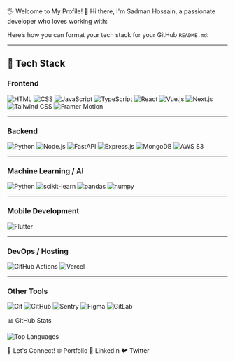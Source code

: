 🖐 Welcome to My Profile!
👋 Hi there, I'm Sadman Hossain, a passionate developer who loves working with:

Here’s how you can format your tech stack for your GitHub `README.md`:

---

## 🚀 Tech Stack  

### **Frontend**  
![HTML](https://img.shields.io/badge/-HTML-E34F26?logo=html5&logoColor=white&style=flat) ![CSS](https://img.shields.io/badge/-CSS-1572B6?logo=css3&logoColor=white&style=flat) ![JavaScript](https://img.shields.io/badge/-JavaScript-F7DF1E?logo=javascript&logoColor=black&style=flat) ![TypeScript](https://img.shields.io/badge/-TypeScript-007ACC?logo=typescript&logoColor=white&style=flat) ![React](https://img.shields.io/badge/-React-61DAFB?logo=react&logoColor=black&style=flat) ![Vue.js](https://img.shields.io/badge/-Vue.js-4FC08D?logo=vue.js&logoColor=white&style=flat) ![Next.js](https://img.shields.io/badge/-Next.js-000000?logo=next.js&logoColor=white&style=flat) ![Tailwind CSS](https://img.shields.io/badge/-Tailwind_CSS-38B2AC?logo=tailwind-css&logoColor=white&style=flat) ![Framer Motion](https://img.shields.io/badge/-Framer_Motion-0055FF?logo=framer&logoColor=white&style=flat)  

---

### **Backend**  
![Python](https://img.shields.io/badge/-Python-3776AB?logo=python&logoColor=white&style=flat) ![Node.js](https://img.shields.io/badge/-Node.js-339933?logo=node.js&logoColor=white&style=flat) ![FastAPI](https://img.shields.io/badge/-FastAPI-009688?logo=fastapi&logoColor=white&style=flat) ![Express.js](https://img.shields.io/badge/-Express.js-000000?logo=express&logoColor=white&style=flat) ![MongoDB](https://img.shields.io/badge/-MongoDB-47A248?logo=mongodb&logoColor=white&style=flat) ![AWS S3](https://img.shields.io/badge/-AWS_S3-232F3E?logo=amazon-aws&logoColor=white&style=flat)  

---

### **Machine Learning / AI**  
![Python](https://img.shields.io/badge/-Python-3776AB?logo=python&logoColor=white&style=flat) ![scikit-learn](https://img.shields.io/badge/-scikit--learn-F7931E?logo=scikit-learn&logoColor=white&style=flat) ![pandas](https://img.shields.io/badge/-pandas-150458?logo=pandas&logoColor=white&style=flat) ![numpy](https://img.shields.io/badge/-numpy-013243?logo=numpy&logoColor=white&style=flat)  

---

### **Mobile Development**  
![Flutter](https://img.shields.io/badge/-Flutter-02569B?logo=flutter&logoColor=white&style=flat)  

---

### **DevOps / Hosting**  
![GitHub Actions](https://img.shields.io/badge/-GitHub_Actions-2088FF?logo=github-actions&logoColor=white&style=flat) ![Vercel](https://img.shields.io/badge/-Vercel-000000?logo=vercel&logoColor=white&style=flat)  

---

### **Other Tools**  
![Git](https://img.shields.io/badge/-Git-F05032?logo=git&logoColor=white&style=flat) ![GitHub](https://img.shields.io/badge/-GitHub-181717?logo=github&logoColor=white&style=flat) ![Sentry](https://img.shields.io/badge/-Sentry-362D59?logo=sentry&logoColor=white&style=flat) ![Figma](https://img.shields.io/badge/-Figma-F24E1E?logo=figma&logoColor=white&style=flat) ![GitLab](https://img.shields.io/badge/-GitLab-FC6D26?logo=gitlab&logoColor=white&style=flat)

📊 GitHub Stats

![Top Languages](https://github-readme-stats.vercel.app/api/top-langs/?username=YourUsername&layout=compact&theme=radical)

🔗 Let's Connect!
🌐 Portfolio
💼 LinkedIn
🐦 Twitter
